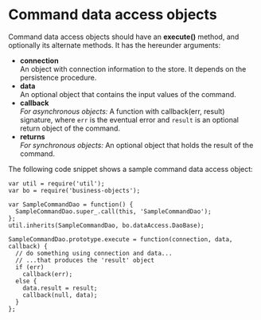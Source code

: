 <!-- ======================================================================
--- Search engine
title:        business-objects
description:  Data access command objects.
keywords:     business-objects, JavaScript, node.js
--- Menu system
order:        20
text:         Command objects
hidden:       false
======================================================================= -->

# Command data access objects

Command data access objects should have an __execute()__ method, and optionally
its alternate methods. It has the hereunder arguments:

* __connection__  
  An object with connection information to the store. It depends on
  the persistence procedure. 
* __data__  
  An optional object that contains the input values of the command. 
* __callback__  
  _For asynchronous objects:_ A function with callback(err, result) signature, where
  `err` is the eventual error and `result` is an optional return object of the command.
* __returns__  
  _For synchronous objects:_ An optional object that holds the result of the command.

The following code snippet shows a sample command data access object:

```
var util = require('util');
var bo = require('business-objects');

var SampleCommandDao = function() {
  SampleCommandDao.super_.call(this, 'SampleCommandDao');
};
util.inherits(SampleCommandDao, bo.dataAccess.DaoBase);

SampleCommandDao.prototype.execute = function(connection, data, callback) {
  // do something using connection and data...
  // ...that produces the 'result' object
  if (err)
    callback(err);
  else {
    data.result = result;
    callback(null, data);
  }
};
```
